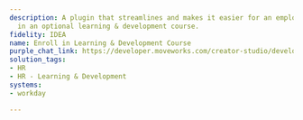 ```yaml
---
description: A plugin that streamlines and makes it easier for an employee can enroll
  in an optional learning & development course.
fidelity: IDEA
name: Enroll in Learning & Development Course
purple_chat_link: https://developer.moveworks.com/creator-studio/developer-tools/purple-chat-builder/?workspace=%7B%22title%22%3A%22My+Workspace%22%2C%22botSettings%22%3A%7B%7D%2C%22mocks%22%3A%5B%7B%22id%22%3A6991%2C%22title%22%3A%22Mock+1%22%2C%22transcript%22%3A%7B%22settings%22%3A%7B%22colorStyle%22%3A%22LIGHT%22%2C%22startTime%22%3A%2211%3A43+AM%22%2C%22defaultPerson%22%3A%22GWEN%22%2C%22editable%22%3Atrue%7D%2C%22messages%22%3A%5B%7B%22from%22%3A%22USER%22%2C%22text%22%3A%22%3Cp%3EAre+there+any+leadership+trainings+I+can+enroll+in%3F%3Cbr%3E%3C%2Fp%3E%22%7D%2C%7B%22from%22%3A%22ANNOTATION%22%2C%22text%22%3A%22%3Cp%3E%E2%8F%B3+Calling+Plugin+%3Cb%3EEnroll+in+Training+Courses+%3C%2Fb%3Ewith+leadership+topics%3Cbr%3E%3C%2Fp%3E%22%7D%2C%7B%22from%22%3A%22BOT%22%2C%22text%22%3A%22%3Cp%3EI+found+a+training+that+might+be+relevant+to+you%3A+%3Cb%3ELeading+of+Others%3C%2Fb%3E%3Cbr%3E%3C%2Fp%3E%22%2C%22cards%22%3A%5B%7B%22title%22%3A%22Enroll+in+Leaders+of+Others+Training%22%2C%22text%22%3A%22%3Cp%3E%3Cb%3ECourse+Format%3C%2Fb%3E%3A+Virtual%3Cbr%3E%3Cb%3ETopics%3A+%3C%2Fb%3ELeadership%2C+management%2C+team+culture%3Cbr%3E%3Cb%3ECost%3A+%3C%2Fb%3EFree%21%3Cbr%3E%3C%2Fp%3E%22%2C%22buttons%22%3A%5B%7B%22style%22%3A%22PRIMARY%22%2C%22text%22%3A%22Enroll+Now%22%7D%5D%7D%5D%7D%5D%7D%7D%5D%7D
solution_tags:
- HR
- HR - Learning & Development
systems:
- workday

---
```

